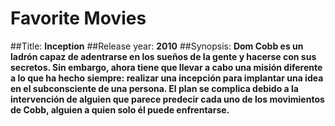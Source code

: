 # Favorite Movies

##Title: **Inception**
##Release year: **2010**
##Synopsis: **Dom Cobb es un ladrón capaz de adentrarse en los sueños de la gente y hacerse con sus secretos. Sin embargo, ahora tiene que llevar a cabo una misión diferente a lo que ha hecho siempre: realizar una incepción para implantar una idea en el subconsciente de una persona. El plan se complica debido a la intervención de alguien que parece predecir cada uno de los movimientos de Cobb, alguien a quien solo él puede enfrentarse.**
